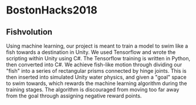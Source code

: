 # BostonHacks2018

## Fishvolution

Using machine learning, our project is meant to train a model to swim like a fish towards a destination in Unity. We used Tensorflow and wrote the scripting within Unity using C#. The Tensorflow training is written in Python, then converted into C#. We achieve fish-like motion through dividing our "fish" into a series of rectangular prisms connected by hinge joints. This is then inserted into simulated Unity water physics, and given a "goal" space to swim towards, which rewards the machine learning algorithm during the training stages. The algorithm is discouraged from moving too far away from the goal through assigning negative reward points.
